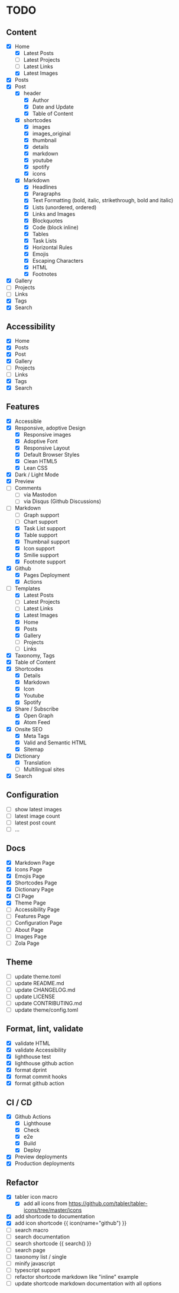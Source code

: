 # TODO

## Content

- [x] Home
  - [x] Latest Posts
  - [ ] Latest Projects
  - [ ] Latest Links
  - [x] Latest Images
- [x] Posts
- [x] Post
  - [x] header
    - [x] Author
    - [x] Date and Update
    - [x] Table of Content
  - [x] shortcodes
    - [x] images
    - [x] images_original
    - [x] thumbnail
    - [x] details
    - [x] markdown
    - [x] youtube
    - [x] spotify
    - [x] icons
  - [x] Markdown
    - [x] Headlines
    - [x] Paragraphs
    - [x] Text Formatting (bold, italic, strikethrough, bold and italic)
    - [x] Lists (unordered, ordered)
    - [x] Links and Images
    - [x] Blockquotes
    - [x] Code (block inline)
    - [x] Tables
    - [x] Task Lists
    - [x] Horizontal Rules
    - [x] Emojis
    - [x] Escaping Characters
    - [x] HTML
    - [x] Footnotes
- [x] Gallery
- [ ] Projects
- [ ] Links
- [x] Tags
- [x] Search

## Accessibility

- [x] Home
- [x] Posts
- [x] Post
- [x] Gallery
- [ ] Projects
- [ ] Links
- [x] Tags
- [x] Search

## Features

- [x] Accessible
- [x] Responsive, adoptive Design
  - [x] Responsive images
  - [x] Adoptive Font
  - [x] Responsive Layout
  - [x] Default Browser Styles
  - [x] Clean HTML5
  - [x] Lean CSS
- [x] Dark / Light Mode
- [x] Preview
- [ ] Comments
  - [ ] via Mastodon
  - [ ] via Disqus (Github Discussions)
- [ ] Markdown
  - [ ] Graph support
  - [ ] Chart support
  - [x] Task List support
  - [x] Table support
  - [x] Thumbnail support
  - [x] Icon support
  - [x] Smilie support
  - [x] Footnote support
- [x] Github
  - [x] Pages Deployment
  - [x] Actions
- [ ] Templates
  - [x] Latest Posts
  - [ ] Latest Projects
  - [ ] Latest Links
  - [x] Latest Images
  - [x] Home
  - [x] Posts
  - [x] Gallery
  - [ ] Projects
  - [ ] Links
- [x] Taxonomy, Tags
- [x] Table of Content
- [x] Shortcodes
  - [x] Details
  - [x] Markdown
  - [x] Icon
  - [x] Youtube
  - [x] Spotify
- [x] Share / Subscribe
  - [x] Open Graph
  - [x] Atom Feed
- [x] Onsite SEO
  - [x] Meta Tags
  - [x] Valid and Semantic HTML
  - [x] Sitemap
- [x] Dictionary
  - [x] Translation
  - [ ] Multilingual sites
- [x] Search

## Configuration

- [ ] show latest images
- [ ] latest image count
- [ ] latest post count
- [ ] ...

## Docs

- [x] Markdown Page
- [x] Icons Page
- [x] Emojis Page
- [x] Shortcodes Page
- [x] Dictionary Page
- [x] CI Page
- [x] Theme Page
- [ ] Accessibility Page
- [ ] Features Page
- [ ] Configuration Page
- [ ] About Page
- [ ] Images Page
- [ ] Zola Page

## Theme

- [ ] update theme.toml
- [ ] update README.md
- [ ] update CHANGELOG.md
- [ ] update LICENSE
- [ ] update CONTRIBUTING.md
- [ ] update theme/config.toml

## Format, lint, validate

- [x] validate HTML
- [x] validate Accessibility
- [x] lighthouse test
- [x] lighthouse github action
- [x] format dprint
- [x] format commit hooks
- [x] format github action

## CI / CD

- [x] Github Actions
  - [x] Lighthouse
  - [x] Check
  - [x] e2e
  - [x] Build
  - [x] Deploy
- [x] Preview deployments
- [x] Production deployments

## Refactor

- [x] tabler icon macro
  - [x] add all icons from <https://github.com/tabler/tabler-icons/tree/master/icons>
- [x] add shortcode to documentation
- [x] add icon shortcode {{ icon(name="github") }}
- [ ] search macro
- [ ] search documentation
- [ ] search shortcode {{ search() }}
- [ ] search page
- [ ] taxonomy list / single
- [ ] minify javascript
- [ ] typescript support
- [ ] refactor shortcode markdown like "inline" example
- [ ] update shortcode markdown documentation with all options
